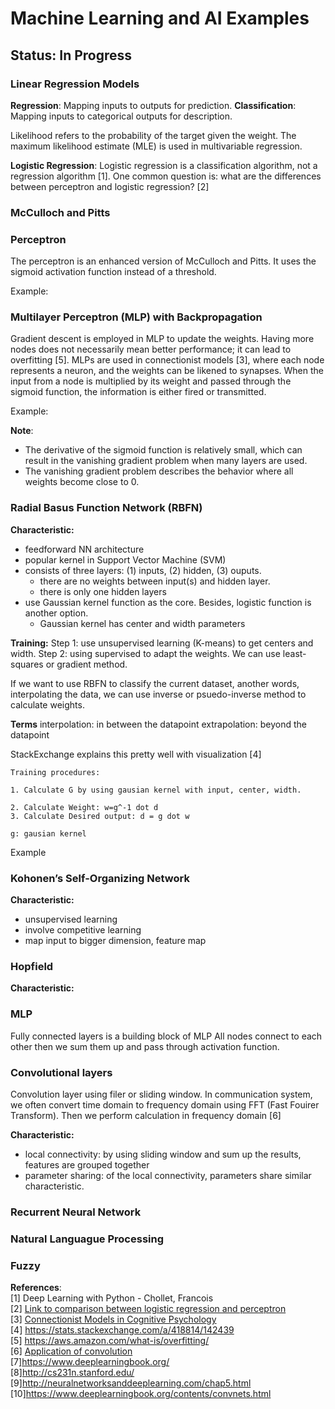 # Machine Learning and AI Examples

## Status: In Progress

### Linear Regression Models

**Regression**: Mapping inputs to outputs for prediction.
**Classification**: Mapping inputs to categorical outputs for description.

Likelihood refers to the probability of the target given the weight. The maximum likelihood estimate (MLE) is used in multivariable regression.

**Logistic Regression**: Logistic regression is a classification algorithm, not a regression algorithm [1]. One common question is: what are the differences between perceptron and logistic regression? [2]

### McCulloch and Pitts

### Perceptron

The perceptron is an enhanced version of McCulloch and Pitts. It uses the sigmoid activation function instead of a threshold.

Example:

### Multilayer Perceptron (MLP) with Backpropagation

Gradient descent is employed in MLP to update the weights. Having more nodes does not necessarily mean better performance; it can lead to overfitting [5]. MLPs are used in connectionist models [3], where each node represents a neuron, and the weights can be likened to synapses. When the input from a node is multiplied by its weight and passed through the sigmoid function, the information is either fired or transmitted.

Example:

**Note**:
- The derivative of the sigmoid function is relatively small, which can result in the vanishing gradient problem when many layers are used.
- The vanishing gradient problem describes the behavior where all weights become close to 0.


### Radial Basus Function Network (RBFN)
**Characteristic:**
- feedforward NN architecture
- popular kernel in Support Vector Machine (SVM)
- consists of three layers: (1) inputs, (2) hidden, (3) ouputs. 
	- there are no weights between input(s) and hidden layer.
	- there is only one hidden layers
- use Gaussian kernel function as the core. Besides, logistic function is another option.
	- Gaussian kernel has center and width parameters

**Training:**
Step 1: use unsupervised learning (K-means) to get centers and width. 
Step 2: using supervised to adapt the weights. We can use least-squares or gradient method. 

If we want to use RBFN to classify the current dataset, another words, interpolating the data, we can use inverse or psuedo-inverse method to calculate weights.

**Terms**
interpolation: in between the datapoint
extrapolation: beyond the datapoint

StackExchange explains this pretty well with visualization [4]

```
Training procedures:

1. Calculate G by using gausian kernel with input, center, width.

2. Calculate Weight: w=g^-1 dot d
3. Calculate Desired output: d = g dot w

g: gausian kernel

```

Example


### Kohonen’s Self-Organizing Network
**Characteristic:**
- unsupervised learning
- involve competitive learning
- map input to bigger dimension, feature map



### Hopfield 
**Characteristic:**


### MLP 
Fully connected layers is a building block of MLP
All nodes connect to each other then we sum them up and pass through activation function.

### Convolutional layers
Convolution layer using filer or sliding window. 
In communication system, we often convert time domain to frequency domain using FFT (Fast Fouirer Transform).
Then we perform calculation in frequency domain [6]  

**Characteristic:**
- local connectivity: by using sliding window and sum up the results, features are grouped together
- parameter sharing: of the local connectivity, parameters share similar characteristic.

### Recurrent Neural Network

### Natural Languague Processing

### Fuzzy


**References**:  
[1] Deep Learning with Python - Chollet, Francois  
[2] [Link to comparison between logistic regression and perceptron](https://stats.stackexchange.com/questions/162257/whats-the-difference-between-logistic-regression-and-perceptron)  
[3] [Connectionist Models in Cognitive Psychology](https://stanford.edu/~jlmcc/papers/McCCleeremans09CnxMdlsOCC.pdf)  
[4] https://stats.stackexchange.com/a/418814/142439  
[5] https://aws.amazon.com/what-is/overfitting/  
[6] [Application of convolution](https://dspillustrations.com/pages/posts/misc/the-convolution-theorem-and-application-examples.html)  
[7]https://www.deeplearningbook.org/  
[8]http://cs231n.stanford.edu/  
[9]http://neuralnetworksanddeeplearning.com/chap5.html  
[10]https://www.deeplearningbook.org/contents/convnets.html  